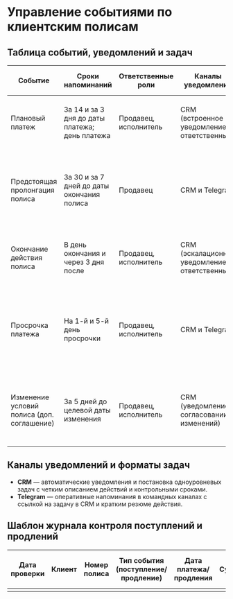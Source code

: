 # Управление событиями по клиентским полисам

## Таблица событий, уведомлений и задач

| Событие | Сроки напоминаний | Ответственные роли | Каналы уведомлений | Формат создаваемых задач |
| --- | --- | --- | --- | --- |
| Плановый платеж | За 14 и за 3 дня до даты платежа; день платежа | Продавец, исполнитель | CRM (встроенное уведомление ответственным) | Задача в CRM с описанием подтверждения оплаты в основном тексте |
| Предстоящая пролонгация полиса | За 30 и за 7 дней до даты окончания полиса | Продавец | CRM и Telegram | Задача в CRM на подготовку предложения по пролонгации с перечислением требуемых действий в тексте |
| Окончание действия полиса | В день окончания и через 3 дня после | Продавец, исполнитель | CRM (эскалационное уведомление ответственным) | Эскалационная задача в CRM с обязательным комментарием исполнителя в описании |
| Просрочка платежа | На 1-й и 5-й день просрочки | Продавец, исполнитель | CRM и Telegram | Задача-напоминание в CRM с фиксацией результата контакта и датой повторного шага в описании |
| Изменение условий полиса (доп. соглашение) | За 5 дней до целевой даты изменения | Продавец, исполнитель | CRM (уведомление о согласовании изменений) | Задача в CRM с описанием этапов согласования в основном тексте без вложенных пунктов |

## Каналы уведомлений и форматы задач

* **CRM** — автоматические уведомления и постановка одноуровневых задач с четким описанием действий и контрольными сроками.
* **Telegram** — оперативные напоминания в командных каналах с ссылкой на задачу в CRM и кратким резюме действия.

## Шаблон журнала контроля поступлений и продлений

| Дата проверки | Клиент | Номер полиса | Тип события (поступление/продление) | Дата платежа/продления | Сумма | Ответственный | Статус (выполнено/в процессе/просрочено) | Комментарии/результат |
| --- | --- | --- | --- | --- | --- | --- | --- | --- |
| | | | | | | | | |
